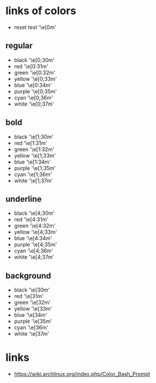 # links of colors

* reset test    '\e[0m'

## regular

* black     '\e[0;30m'
* red       '\e[0:31m'
* green     '\e[0:32m'
* yellow    '\e[0;33m'
* blue      '\e[0:34m'
* purple    '\e[0;35m'
* cyan      '\e[0;36m'
* white     '\e[0;37m'

## bold

* black     '\e[1;30m'
* red       '\e[1:31m'
* green     '\e[1:32m'
* yellow    '\e[1;33m'
* blue      '\e[1:34m'
* purple    '\e[1;35m'
* cyan      '\e[1;36m'
* white     '\e[1;37m'

## underline

* black     '\e[4;30m'
* red       '\e[4:31m'
* green     '\e[4:32m'
* yellow    '\e[4;33m'
* blue      '\e[4:34m'
* purple    '\e[4;35m'
* cyan      '\e[4;36m'
* white     '\e[4;37m'

## background

* black     '\e[30m'
* red       '\e[31m'
* green     '\e[32m'
* yellow    '\e[33m'
* blue      '\e[34m'
* purple    '\e[35m'
* cyan      '\e[36m'
* white     '\e[37m'

# links

* https://wiki.archlinux.org/index.php/Color_Bash_Prompt
